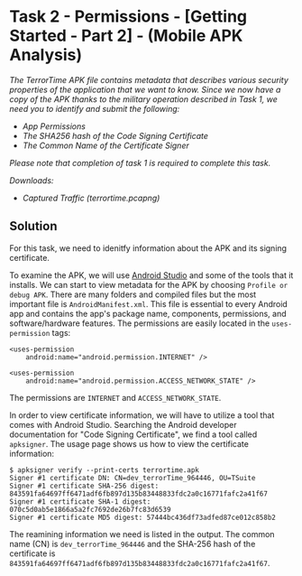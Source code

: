 # Task 2 - Permissions - [Getting Started - Part 2] - (Mobile APK Analysis)

*The TerrorTime APK file contains metadata that describes various security properties of the application that we want to know. Since we now have a copy of the APK thanks to the military operation described in Task 1, we need you to identify and submit the following:*

* *App Permissions*
* *The SHA256 hash of the Code Signing Certificate*
* *The Common Name of the Certificate Signer*

*Please note that completion of task 1 is required to complete this task.*

*Downloads:*

* *Captured Traffic (terrortime.pcapng)*

## Solution

For this task, we need to idenitfy information about the APK and its signing certificate.

To examine the APK, we will use [Android Studio](https://developer.android.com/studio) and some of the tools that it installs. We can start to view metadata for the APK by choosing `Profile or debug APK`. There are many folders and compiled files but the most important file is `AndroidManifest.xml`. This file is essential to every Android app and contains the app's package name, components, permissions, and software/hardware features. The permissions are easily located in the `uses-permission` tags:

```
<uses-permission
    android:name="android.permission.INTERNET" />

<uses-permission
    android:name="android.permission.ACCESS_NETWORK_STATE" />
```

The permissions are `INTERNET` and `ACCESS_NETWORK_STATE`.

In order to view certificate information, we will have to utilize a tool that comes with Android Studio. Searching the Android developer documentation for "Code Signing Certificate", we find a tool called `apksigner`. The usage page shows us how to view the certificate information:

```
$ apksigner verify --print-certs terrortime.apk
Signer #1 certificate DN: CN=dev_terrorTime_964446, OU=TSuite
Signer #1 certificate SHA-256 digest: 843591fa64697ff6471adf6fb897d135b83448833fdc2a0c16771fafc2a41f67
Signer #1 certificate SHA-1 digest: 070c5d0ab5e1866a5a2fc7692de26b7fc83d6539
Signer #1 certificate MD5 digest: 57444bc436df73adfed87ce012c858b2
```

The reamining information we need is listed in the output. The common name (CN) is `dev_terrorTime_964446` and the SHA-256 hash of the certificate is `843591fa64697ff6471adf6fb897d135b83448833fdc2a0c16771fafc2a41f67`.
